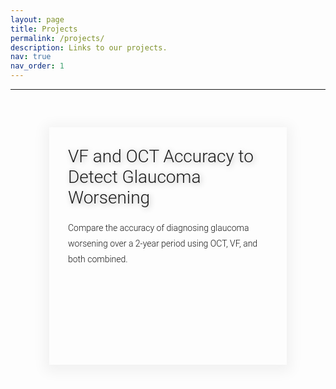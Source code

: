 ```yaml
---
layout: page
title: Projects
permalink: /projects/
description: Links to our projects. 
nav: true
nav_order: 1
---
```

<style>
  html {
  overflow-y: scroll;
}
.wrap
{
  margin:50px auto 0 auto;
  width:100%;
  display:flex;
  align-items:space-around;
  max-width:1200px;
}
.tile
{
  width:380px;
  height:380px;
  margin:10px;
  /* background-color:#95194B; */
  display:inline-block;
  background-size:cover;
  position:relative;
  cursor:pointer;
  transition: all 0.2s ease-out;
  box-shadow:rgba(0, 0, 0, 0.05) 0px 4px 20px 7px;
  overflow:hidden;
  color:white;
  font-family:'Roboto';
}
.tile img
{
  height:100%;
  width:100%;
  position:absolute;
  top:0;
  left:0;
  z-index:0;
  transition: all 0.2s ease-out;
}
.tile .text
{
/*   z-index:99; */
  position:absolute;
  padding:30px;
  height:calc(100% - 60px);
}
.tile h1
{
 
  font-weight:300;
  margin:0;
  text-shadow: 2px 2px 10px rgba(0,0,0,0.3);
}
.tile h2
{
  font-weight:100;
  margin:20px 0 0 0;
  font-style:italic;
   transform: translateX(200px);
}
.tile p
{
  font-weight:300;
  margin:20px 0 0 0;
  line-height: 25px;
}
.tile:hover
{
/* background-color:#95194B; */
box-shadow: 0px 35px 77px -17px rgba(0,0,0,0.64);
  transform:scale(1.02);
}
.tile:hover img
{
  opacity: 0.7;
}
.dots
{
  position:absolute;
  bottom:20px;
  right:30px;
  margin: 0 auto;
  width:30px;
  height:30px;
  color:currentColor;
  display:flex;
  flex-direction:column;
  align-items:center;
  justify-content:space-around;
  
}

.dots span
{
    width: 5px;
    height:5px;
    background-color: currentColor;
    border-radius: 50%;
    display:block;
  opacity:0;
  transition: transform 0.4s ease-out, opacity 0.5s ease;
  transform: translateY(30px);
 
}

.tile:hover span
{
  opacity:1;
  transform:translateY(0px);
}

.dots span:nth-child(1)
{
   transition-delay: 0.05s;
}
.dots span:nth-child(2)
{
   transition-delay: 0.1s;
}
.dots span:nth-child(3)
{
   transition-delay: 0.15s;
}


@media (max-width: 1000px) {
  .wrap {
   flex-direction: column;
    width:400px;
  }
}
</style>

<hr>
<div class="wrap">
<div class="tile">
<a href="{{ site.baseurl }}/projects/oct-vs-vf-accuracy-calculation"> 
  <!-- <img src='https://images.unsplash.com/photo-1464054313797-e27fb58e90a9?dpr=1&auto=format&crop=entropy&fit=crop&w=1500&h=996&q=80'/> -->
  <div class="text">
  <h1>VF and OCT Accuracy to Detect Glaucoma Worsening</h1>
  <p class="animate-text">Compare the accuracy of diagnosing glaucoma worsening over a 2-year period using OCT, VF, and both combined.</p>
<div class="dots">
    <span></span>
    <span></span>
    <span></span>
  </div>
  </div>
</a>
 </div>
</div>

